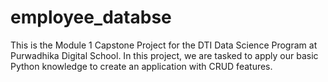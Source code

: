 # employee_databse
This is the Module 1 Capstone Project for the DTI Data Science Program at Purwadhika Digital School.
In this project, we are tasked to apply our basic Python knowledge to create an application with CRUD features.
